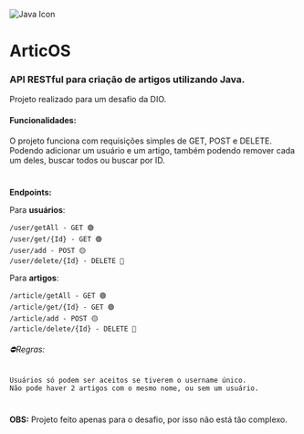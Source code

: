 ![Java Icon](https://img.icons8.com/?size=100&id=13679&format=png&color=000000)
# ArticOS

### API RESTful para criação de artigos utilizando Java.

Projeto realizado para um desafio da DIO.

#### Funcionalidades:
O projeto funciona com requisições simples de GET, POST e DELETE. Podendo adicionar um usuário e um artigo, também podendo remover cada um deles, buscar todos ou buscar por ID.

#

**Endpoints:**


Para **usuários**:

    /user/getAll - GET 🟢
    /user/get/{Id} - GET 🟢
    /user/add - POST 🟡
    /user/delete/{Id} - DELETE 🔴

Para **artigos**:

    /article/getAll - GET 🟢
    /article/get/{Id} - GET 🟢
    /article/add - POST 🟡
    /article/delete/{Id} - DELETE 🔴


###### ⛔Regras:
    Usuários só podem ser aceitos se tiverem o username único.
    Não pode haver 2 artigos com o mesmo nome, ou sem um usuário.
#
**OBS:** Projeto feito apenas para o desafio, por isso não está tão complexo.

